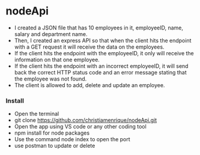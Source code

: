 # nodeApi


  * I created a JSON file that has 10 employees in it, employeeID, name, salary and department name.
  * Then, I created an express API so that when the client hits the endpoint with a GET request it will receive the data on the employees.
  * If the client hits the endpoint with the employeeID, it only will receive the information on that one employee.
  * If the client hits the endpoint with an incorrect employeeID, it will send back the correct HTTP status code and an error message stating that the employee was not found.
  * The client is allowed to add, delete and update an employee.
  
  
  ### Install
  * Open the terminal
  * git clone https://github.com/christiamenrique/nodeApi.git 
  * Open the app using VS code or any other coding tool
  * npm install for node packages
  * Use the command node index to open the port 
  * use postman to update or delete
  
